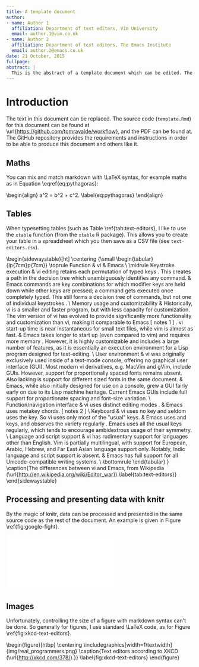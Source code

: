 ```yaml
---
title: A template document
author: 
- name: Author 1
  affiliation: Department of text editors, Vim University
  email: author.1@vim.co.uk
- name: Author 2
  affiliation: Department of text editors, The Emacs Institute
  email: author.2@emacs.co.uk
date: 21 October, 2015
fullpage:
abstract: |
  This is the abstract of a template document which can be edited. The content of this document can be modified and added to as necessary. It provides examples of how to handle maths, tables, data analysis and images when making a document using knitr.
---
```


<!--
Notes can be added in the source code of the Rmd file.
-->



# Introduction

The text in this document can be replaced. The source code (`template.Rmd`) for this document can be found at \url{https://github.com/tomravalde/workflow}, and the PDF can be found at. The GitHub repository provides the requirements and instructions in order to be able to produce this document and others like it.

## Maths

You can mix and match markdown with \LaTeX syntax, for example maths as in Equation \eqref{eq:pythagoras}:

\begin{align}
a^2 = b^2 + c^2.
\label{eq:pythagoras}
\end{align}

## Tables

When typesetting tables (such as Table \ref{tab:text-editors}, I like to use the `xtable` function (from the `xtable` R package). This allows you to create your table in a spreadsheet which you then save as a CSV file (see `text-editors.csv`).

\begin{sidewaystable}[ht]
\centering
{\small
\begin{tabular}{lp{7cm}p{7cm}}
  \toprule
Function & vi & Emacs \\ 
  \midrule
Keystroke execution & vi editing retains each permutation of typed keys . This creates a path in the decision tree which unambiguously identifies any command. & Emacs commands are key combinations for which modifier keys are held down while other keys are pressed; a command gets executed once completely typed. This still forms a decision tree of commands, but not one of individual keystrokes . \\ 
  Memory usage and customizability & Historically, vi is a smaller and faster program, but with less capacity for customization. The vim version of vi has evolved to provide significantly more functionality and customization than vi, making it comparable to Emacs [ notes 1 ] . vi start-up time is near instantaneous for small text files, while vim is almost as fast. & Emacs takes longer to start up (even compared to vim) and requires more memory . However, it is highly customizable and includes a large number of features, as it is essentially an execution environment for a Lisp program designed for text-editing. \\ 
  User environment & vi was originally exclusively used inside of a text-mode console, offering no graphical user interface (GUI). Most modern vi derivatives, e.g. MacVim and gVim, include GUIs. However, support for proportionally spaced fonts remains absent. Also lacking is support for different sized fonts in the same document. & Emacs, while also initially designed for use on a console, grew a GUI fairly early on due to its Lisp machine heritage. Current Emacs GUIs include full support for proportionate spacing and font-size variation. \\ 
  Function/navigation interface & vi uses distinct editing modes . & Emacs uses metakey chords. [ notes 2 ] \\ 
  Keyboard & vi uses no <Alt> key and seldom uses the <Ctrl> key. So vi uses only most of the "usual" keys. & Emacs uses <Alt> and <Ctrl> keys, and observes the <Shift> variety regularly . Emacs uses all the usual keys regularly, which tends to encourage ambidextrous usage of their symmetry. \\ 
  Language and script support & vi has rudimentary support for languages other than English. Vim is partially multilingual, with support for European, Arabic, Hebrew, and Far East Asian language support only. Notably, Indic language and script support is absent. & Emacs has full support for all Unicode-compatible writing systems. \\ 
   \bottomrule
\end{tabular}
}
\caption{The differences between vi and Emacs, from Wikipedia (\url{http://en.wikipedia.org/wiki/Editor_war}).\label{tab:text-editors}} 
\end{sidewaystable}

## Processing and presenting data with knitr

By the magic of knitr, data can be processed and presented in the same source code as the rest of the document. An example is given in Figure \ref{fig:google-fight}.

![\label{fig:google-fight}Google fights results.](figures/google-fight-1.pdf) 

## Images

Unfortunately, controlling the size of a figure with markdown syntax can't be done. So generally for figures, I use standard \LaTeX code, as for Figure \ref{fig:xkcd-text-editors}.

\begin{figure}[htbp]
        \centering
        \includegraphics[width=1\textwidth]{img/real_programmers.png}
        \caption{Text editors according to XKCD (\url{http://xkcd.com/378/).}}
        \label{fig:xkcd-text-editors}
\end{figure}
